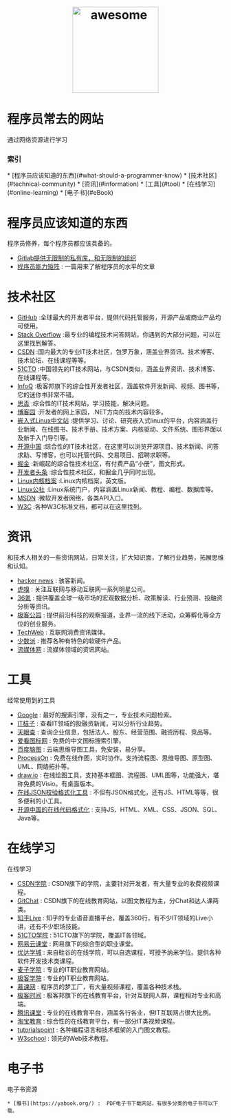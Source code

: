 ﻿<h1 align="center">
    <br>
    <img width="200" src="https://cdn.rawgit.com/sindresorhus/awesome/master/media/logo.svg" alt="awesome">
    <br>
</h1>


# 程序员常去的网站

通过网络资源进行学习



<h3>索引</h3>
* [程序员应该知道的东西](#what-should-a-programmer-know)
* [技术社区](#technical-community)
* [资讯](#information)
* [工具](#tool)
* [在线学习](#online-learning)
* [电子书](#eBook)



<h1 id='what-should-a-programmer-know'>程序员应该知道的东西</h1>
程序员修养，每个程序员都应该具备的。

  * [Gitlab提供无限制的私有库，和无限制的组织](https://about.gitlab.com)
  * [程序员能力矩阵](http://sijinjoseph.com/programmer-competency-matrix/) :  一篇用来了解程序员的水平的文章


<h1 id='technical-community'>技术社区</h1>


  * [GitHub](https://github.com) :全球最大的开发者平台，提供代码托管服务，开源产品或商业产品均可使用。
  * [Stack Overflow](https://stackoverflow.com/) :最专业的编程技术问答网站，你遇到的大部分问题，可以在这里找到解答。
  * [CSDN](https://www.csdn.net/) :国内最大的专业IT技术社区，包罗万象，涵盖业界资讯、技术博客、技术论坛、在线课程等等。
  * [51CTO](http://www.51cto.com/) :中国领先的IT技术网站，与CSDN类似，涵盖业界资讯、技术博客、在线课程等。
  * [InfoQ](https://www.infoq.com/) :极客邦旗下的综合性开发者社区，涵盖软件开发新闻、视频、图书等，它的迷你书非常不错。
  * [思否](https://segmentfault.com/) :综合性的IT技术网站，学习技能，解决问题。
  * [博客园](https://www.cnblogs.com/) :开发者的网上家园，.NET方向的技术内容较多。
  * [嵌入式Linux中文站](http://www.embeddedlinux.org.cn) :提供学习、讨论、研究嵌入式linux的平台，内容涵盖行业新闻、在线图书、技术手册、技术方案、内核驱动、文件系统、图形界面以及新手入门导引等。
  * [开源中国](https://www.oschina.net/) :综合性的IT技术社区，在这里可以浏览开源项目、技术新闻、问答求助、写博客，也可以托管代码、交易项目、招聘求职等。
  * [掘金](https://juejin.im/) :新崛起的综合性技术社区，有付费产品“小册”，图文形式。
  * [开发者头条](https://toutiao.io/) :综合性技术社区，和掘金几乎同时出现。
  * [Linux内核档案](https://www.kernel.org/) :Linux内核档案，英文版。
  * [Linux公社](https://www.linuxidc.com/) :Linux系统门户，内容涵盖Linux新闻、教程、编程、数据库等。
  * [MSDN](https://msdn.microsoft.com/library) :微软开发者网络，各类API入口。
  * [W3C](https://www.w3.org/) :各种W3C标准文档，都可以在这里找到。

<h1 id='information'>资讯</h1>
和技术人相关的一些资讯网站，日常关注，扩大知识面，了解行业趋势，拓展思维和认知。

  * [hacker news](https://news.ycombinator.com/) :  骇客新闻。
  * [虎嗅](https://www.huxiu.com/) :  关注互联网与移动互联网一系列明星公司。
  * [36氪](https://36kr.com/) :  提供覆盖全球一级市场的宏观数据分析、政策解读、行业预测、投融资分析等资讯。
  * [极客公园](http://www.geekpark.net/) :  提供前沿科技的观察报道，业界一流的线下活动，众筹孵化等全方位的创业服务。
  * [TechWeb](http://www.techweb.com.cn/) :  互联网消费资讯媒体。
  * [少数派](https://sspai.com/) :  推荐各种有特色的软硬件产品。
  * [流媒体网](http://lmtw.com/) :  流媒体领域的资讯网站。


<h1 id='tool'>工具</h1>
经常使用到的工具

  *  [Google](https://www.google.com) :  最好的搜索引擎，没有之一，专业技术问题检索。
  * [IT桔子](https://www.itjuzi.com/) :  查看IT领域的投融资新闻，可以分析行业趋势。
  * [天眼查](https://www.tianyancha.com/) :  查询企业信息，包括法人、股东、经营范围、融资历程、竞品等。
  * [爱看图标网](http://www.iconpng.com/) :  免费的中文图标搜索引擎。
  * [百度脑图](http://naotu.baidu.com/) :  云端思维导图工具，免安装，易分享。
  * [ProcessOn](https://www.processon.com/) :  免费在线作图，实时协作。支持流程图、思维导图、原型图、UML、网络拓扑等。
  * [draw.io](https://www.draw.io/) :  在线绘图工具，支持基本框图、流程图、UML图等，功能强大，堪称免费的Visio。有桌面版本。
  * [在线JSON校验格式化工具](http://www.bejson.com/) :  不但有JSON格式化，还有JS、HTML等等，很多便利的小工具。
  * [开源中国的在线代码格式化](http://tool.oschina.net/codeformat/js/) :  支持JS、HTML、XML、CSS、JSON、SQL、Java等。

<h1 id='online-learning'>在线学习</h1>
在线学习

  * [CSDN学院](https://edu.csdn.net/) :  CSDN旗下的学院，主要针对开发者，有大量专业的收费视频课程。
  * [GitChat](https://gitbook.cn/) :  CSDN旗下的在线教育网站，以图文教程为主，分Chat和达人课两类。
  * [知乎Live](https://www.zhihu.com/lives) :  知乎的专业语音直播平台，覆盖360行，有不少IT领域的Live小讲，还有不少职场技能。
  * [51CTO学院](http://edu.51cto.com/) :  51CTO旗下的学院，覆盖IT各领域。
  * [网易云课堂](https://study.163.com/) :  网易旗下的综合型的职业课堂。
  * [优达学城](https://cn.udacity.com/) :  来自硅谷的在线学院，可以自选课程，可授予纳米学位。提供各种软件开发技术类课程。
  * [麦子学院](http://www.maiziedu.com/) :  专业的IT职业教育网站。
  * [极客学院](https://www.jikexueyuan.com/) :  专业的IT职业教育网站。
  * [慕课网](https://www.imooc.com/) :  程序员的梦工厂，有大量视频课程，覆盖各种技术栈。
  * [极客时间](https://time.geekbang.org/) :  极客邦旗下的在线教育平台，针对互联网人群，课程相对专业和高端。
  * [腾讯课堂](https://ke.qq.com/) :  专业的在线教育平台，涵盖各行各业，但IT互联网占很大比例。
  * [淘宝教育](https://xue.taobao.com/) :  综合性的在线教育平台，有一部分IT类视频课程。
  * [tutorialspoint](http://www.tutorialspoint.com/) :  各种编程语言和技术框架的入门图文教程。
  * [W3school](http://www.w3school.com.cn/) :  领先的Web技术教程。
  
  <h1 id='eBook'>电子书</h1>
  电子书资源
  
    * [雅书](https://yabook.org/) :  PDF电子书下载网站，有很多分类的电子书可以下载。
  
  
  
